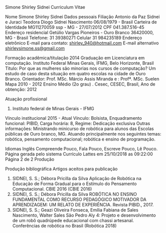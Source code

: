 Simone Shirley Sidnei
Curriculum Vitae

Nome Simone Shirley Sidnei
Dados pessoais
Filiação Antonio da Paz Sidnei e Juraci Teodora Diogo Sidnei
Nascimento 06/08/1979 - Brasil
Carteira de Identidade MG11270059 ssp - MG - 27/07/2012
CPF 041.387.516-45
Endereço residencial Getúlio Vargas
Pioneiros - Ouro Branco
36420000, MG - Brasil
Telefone: 31 39380271
Celular 31 984235189
Endereço eletrônico
E-mail para contato: shirley_940@hotmail.com
E-mail alternativo shirleysimone.ss@gmail.com

Formação acadêmica/titulação
2014 Graduação em Licenciatura em computação.
Instituto Federal Minas Gerais, IFMG, Belo Horizonte, Brasil
Título: Por que as mulheres são minorias nos cursos de computação? Um estudo de caso desta situação em quatro escolas na cidade de Ouro Branco.
Orientador: Prof. MSc. Márcio Assis Miranda e : Profª. MSc. Suelen Mapa
2010 - 2012 Ensino Médio (2o grau) .
Cesec, CESEC, Brasil, Ano de obtenção: 2012

Atuação profissional
1. Instituto federal de Minas Gerais - IFMG

Vínculo institucional
2015 - Atual Vínculo: Bolsista, Enquadramento funcional: PIBID, Carga horária: 8, Regime: Dedicação exclusiva
Outras informações:
Ministrando minicurso de robótica para alunos das Escolas públicas de Ouro branco, MG. Atuando principalmente nos seguintes temas: robótica, pensamento computacional; robótica e ensino de programação.

Idiomas
Inglês Compreende Pouco, Fala Pouco, Escreve Pouco, Lê Pouco.
Página gerada pelo sistema Currículo Lattes em 25/10/2018 as 09:22:00 Página 2 de 2
Produção

Produção bibliográfica
Artigos aceitos para publicação
1. SIDNEI, S. S.; Débora Pricilla da Silva
Aplicação de Robótica na Educação de Forma Gradual para o Estímulo do Pensamento Computacional.
CBIE 2016 (CBIE 2016)
2. SIDNEI, S. S.; Débora Pricilla da Silva
ROBÓTICA NO ENSINO FUNDAMENTAL COMO RECURSO PEDAGÓGICO MOTIVADOR DA
APRENDIZAGEM: UM RELATO DE EXPERIÊNCIA. Revista PIBID., 2017.
3. SIDNEI, S. S.; Geazi Oliveira Fonseca, Emília Fabiana de Sales Nascimento, Walter Sales São Pedro
Aly 4: Projeto e desenvolvimento de um robô quadrúpede educacional com chassi artesanal.
Conferências de robótica no Brasil (Robótica 2018)